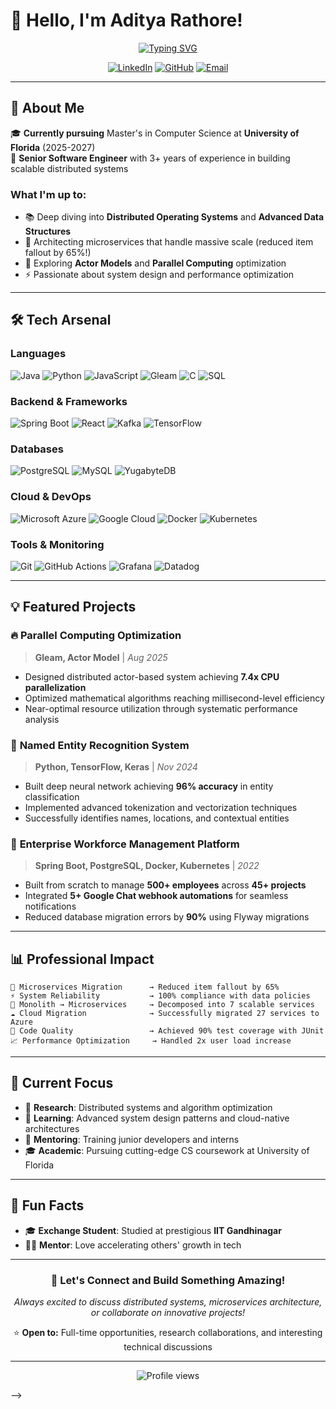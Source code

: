 # 👋 Hello, I'm Aditya Rathore! 

<p align="center">
  <a href="https://github.com/DenverCoder1/readme-typing-svg">
    <img src="https://readme-typing-svg.herokuapp.com?font=Fira+Code&color=00D4AA&size=28&center=true&vCenter=true&width=700&height=100&lines=Senior+Software+Engineer;MS+Computer+Science+%40+UF;Distributed+Systems+Enthusiast;Building+Scalable+Microservices" alt="Typing SVG" />
  </a>
</p>

<div align="center">
  
  [![LinkedIn](https://img.shields.io/badge/LinkedIn-0077B5?style=for-the-badge&logo=linkedin&logoColor=white)](https://linkedin.com/in/adityarathore20)
  [![GitHub](https://img.shields.io/badge/GitHub-181717?style=for-the-badge&logo=github&logoColor=white)](https://github.com/aditya-rathore15)
  [![Email](https://img.shields.io/badge/Email-D14836?style=for-the-badge&logo=gmail&logoColor=white)](mailto:rathoreaditya.work@gmail.com)

</div>

---

## 🚀 About Me

🎓 **Currently pursuing** Master's in Computer Science at **University of Florida** (2025-2027)  
💼 **Senior Software Engineer** with 3+ years of experience in building scalable distributed systems  

### What I'm up to:
- 📚 Deep diving into **Distributed Operating Systems** and **Advanced Data Structures**
- 🔧 Architecting microservices that handle massive scale (reduced item fallout by 65%!)  
- 🌱 Exploring **Actor Models** and **Parallel Computing** optimization
- ⚡ Passionate about system design and performance optimization

---

## 🛠️ Tech Arsenal

### **Languages**
![Java](https://img.shields.io/badge/Java-ED8B00?style=for-the-badge&logo=openjdk&logoColor=white)
![Python](https://img.shields.io/badge/Python-3776AB?style=for-the-badge&logo=python&logoColor=white)
![JavaScript](https://img.shields.io/badge/JavaScript-F7DF1E?style=for-the-badge&logo=javascript&logoColor=black)
![Gleam](https://img.shields.io/badge/Gleam-FFAFF3?style=for-the-badge&logo=gleam&logoColor=black)
![C](https://img.shields.io/badge/C-00599C?style=for-the-badge&logo=c&logoColor=white)
![SQL](https://img.shields.io/badge/SQL-336791?style=for-the-badge&logo=postgresql&logoColor=white)

### **Backend & Frameworks** 
![Spring Boot](https://img.shields.io/badge/Spring_Boot-6DB33F?style=for-the-badge&logo=spring-boot&logoColor=white)
![React](https://img.shields.io/badge/React-20232A?style=for-the-badge&logo=react&logoColor=61DAFB)
![Kafka](https://img.shields.io/badge/Apache_Kafka-231F20?style=for-the-badge&logo=apache-kafka&logoColor=white)
![TensorFlow](https://img.shields.io/badge/TensorFlow-FF6F00?style=for-the-badge&logo=tensorflow&logoColor=white)

### **Databases**
![PostgreSQL](https://img.shields.io/badge/PostgreSQL-316192?style=for-the-badge&logo=postgresql&logoColor=white)
![MySQL](https://img.shields.io/badge/MySQL-00000F?style=for-the-badge&logo=mysql&logoColor=white)
![YugabyteDB](https://img.shields.io/badge/YugabyteDB-FF6B35?style=for-the-badge&logo=yugabyte&logoColor=white)

### **Cloud & DevOps**
![Microsoft Azure](https://img.shields.io/badge/Microsoft_Azure-0089D0?style=for-the-badge&logo=microsoft-azure&logoColor=white)
![Google Cloud](https://img.shields.io/badge/Google_Cloud-4285F4?style=for-the-badge&logo=google-cloud&logoColor=white)
![Docker](https://img.shields.io/badge/Docker-2496ED?style=for-the-badge&logo=docker&logoColor=white)
![Kubernetes](https://img.shields.io/badge/Kubernetes-326CE5?style=for-the-badge&logo=kubernetes&logoColor=white)

### **Tools & Monitoring**
![Git](https://img.shields.io/badge/Git-F05032?style=for-the-badge&logo=git&logoColor=white)
![GitHub Actions](https://img.shields.io/badge/GitHub_Actions-2088FF?style=for-the-badge&logo=github-actions&logoColor=white)
![Grafana](https://img.shields.io/badge/Grafana-F46800?style=for-the-badge&logo=grafana&logoColor=white)
![Datadog](https://img.shields.io/badge/Datadog-632CA6?style=for-the-badge&logo=datadog&logoColor=white)

---

## 💡 Featured Projects

### 🔥 **Parallel Computing Optimization** 
> **Gleam, Actor Model** | *Aug 2025*
- Designed distributed actor-based system achieving **7.4x CPU parallelization** 
- Optimized mathematical algorithms reaching millisecond-level efficiency
- Near-optimal resource utilization through systematic performance analysis

### 🧠 **Named Entity Recognition System**
> **Python, TensorFlow, Keras** | *Nov 2024*  
- Built deep neural network achieving **96% accuracy** in entity classification
- Implemented advanced tokenization and vectorization techniques
- Successfully identifies names, locations, and contextual entities

### 🏢 **Enterprise Workforce Management Platform**
> **Spring Boot, PostgreSQL, Docker, Kubernetes** | *2022*
- Built from scratch to manage **500+ employees** across **45+ projects**
- Integrated **5+ Google Chat webhook automations** for seamless notifications
- Reduced database migration errors by **90%** using Flyway migrations

---

## 📊 Professional Impact

```
🚀 Microservices Migration      → Reduced item fallout by 65%
⚡ System Reliability           → 100% compliance with data policies  
🔄 Monolith → Microservices     → Decomposed into 7 scalable services
☁️ Cloud Migration              → Successfully migrated 27 services to Azure
🧪 Code Quality                 → Achieved 90% test coverage with JUnit
📈 Performance Optimization     → Handled 2x user load increase
```

---

## 🎯 Current Focus

- 🔬 **Research**: Distributed systems and algorithm optimization
- 📖 **Learning**: Advanced system design patterns and cloud-native architectures  
- 🤝 **Mentoring**: Training junior developers and interns
- 🎓 **Academic**: Pursuing cutting-edge CS coursework at University of Florida

---

## 🌟 Fun Facts

- 🎓 **Exchange Student**: Studied at prestigious **IIT Gandhinagar** 
- 👨‍🏫 **Mentor**: Love accelerating others' growth in tech

---

<div align="center">
  
### 💬 Let's Connect and Build Something Amazing!

*Always excited to discuss distributed systems, microservices architecture, or collaborate on innovative projects!*

⭐ **Open to:** Full-time opportunities, research collaborations, and interesting technical discussions

</div>

---

<p align="center">
  <img src="https://komarev.com/ghpvc/?username=aditya-rathore15&label=Profile%20views&color=0e75b6&style=flat" alt="Profile views" />
</p>












<!-- ## Hi there 👋

<!--
**aditya-rathore15/aditya-rathore15** is a ✨ _special_ ✨ repository because its `README.md` (this file) appears on your GitHub profile.

Here are some ideas to get you started:

- 🔭 I’m currently working on ...
- 🌱 I’m currently learning ...
- 👯 I’m looking to collaborate on ...
- 🤔 I’m looking for help with ...
- 💬 Ask me about ...
- 📫 How to reach me: ...
- 😄 Pronouns: ...
- ⚡ Fun fact: ...
--> -->

